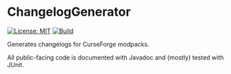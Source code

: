 # ChangelogGenerator

[![License: MIT](https://img.shields.io/badge/License-MIT-yellow.svg)](https://opensource.org/licenses/MIT)
[![Build](https://jitci.com/gh/TheRandomLabs/ChangelogGenerator/svg)](https://jitci.com/gh/TheRandomLabs/ChangelogGenerator)

Generates changelogs for CurseForge modpacks.

All public-facing code is documented with Javadoc and (mostly) tested with JUnit.
